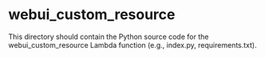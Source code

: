# webui_custom_resource

This directory should contain the Python source code for the webui_custom_resource Lambda function (e.g., index.py, requirements.txt). 
